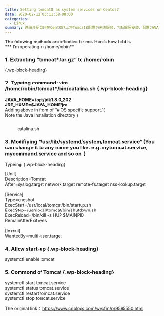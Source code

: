 ```yaml
---
title: Setting tomcat8 as system services on Centos7
date: 2020-02-12T03:11:58+00:00
categories:
  - Linux
summary: 详细介绍如何在CentOS7上将Tomcat8配置为系统服务，包括解压安装、配置JAVA_HOME、创建systemd服务文件和启动管理。
---
```

The following methods are effective for me. Here&#8217;s how I did it.  
*** I&#8217;m operating in /home/robin**

### <span class="ez-toc-section" id="1_Extracting_%E2%80%9Ctomcattargz%E2%80%9D_to_homerobin"></span>**1.** Extracting &#8220;tomcat*.tar.gz&#8221; to /home/robin  
  
<span class="ez-toc-section-end"></span> {.wp-block-heading}

### <span class="ez-toc-section" id="2_Typeing_command_vim_homerobintomcatbincatalinash"></span>**2.** Typeing command: vim /home/robin/tomcat*/bin/catalina.sh<span class="ez-toc-section-end"></span> {.wp-block-heading}

**JAVA\_HOME=/opt/jdk1.8.0\_202  
JRE\_HOME=$JAVA\_HOME/jre**  
Adding above in from of &#8220;# OS specific support.&#8221;(  
Note the Java installation directory )  
<figure class="wp-block-image">

<img decoding="async" src="http://roliu.work/wp-content/uploads/2020/02/catalina.png" alt="" class="wp-image-515" /> <figcaption> catalina.sh </figcaption></figure> 

### <span class="ez-toc-section" id="3_Modifiying_%E2%80%9Cusrlibsystemdsystemtomcatservice%E2%80%9D_You_can_change_it_to_any_name_you_like_eg_mytomcatservice_mycommandservice_and_so_on_Typeing"></span>**3**. Modifiying &#8220;/usr/lib/systemd/system/**tomcat**.service&#8221; (You can change it to any name you like. e.g. **mytomcat**.service, **mycommand**.service and so on. )  
  
Typeing: <span class="ez-toc-section-end"></span> {.wp-block-heading}

<p class="has-very-light-gray-background-color has-background">
  [Unit]<br />Description=Tomcat<br />After=syslog.target network.target remote-fs.target nss-lookup.target <br /><br />[Service]<br />Type=oneshot<br />ExecStart=/usr/local/tomcat/bin/startup.sh<br />ExecStop=/usr/local/tomcat/bin/shutdown.sh<br />ExecReload=/bin/kill -s HUP $MAINPID<br />RemainAfterExit=yes <br /><br />[Install]<br />WantedBy=multi-user.target
</p>

### <span class="ez-toc-section" id="4_Allow_start-up"></span>**4**. Allow start-up<span class="ez-toc-section-end"></span> {.wp-block-heading}

systemctl enable tomcat 

### <span class="ez-toc-section" id="5_Commond_of_Tomcat"></span>**5**. Commond of Tomcat<span class="ez-toc-section-end"></span> {.wp-block-heading}

<p class="has-text-align-left">
  systemctl start tomcat.service <br /> systemctl status tomcat.service <br /> systemctl restart tomcat.service <br /> systemctl stop tomcat.service
</p>

The original link： https://www.cnblogs.com/wycfm/p/9595550.html